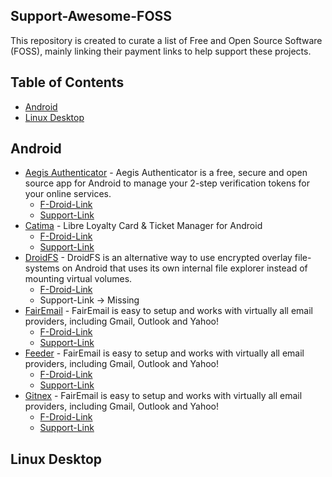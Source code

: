 ## Support-Awesome-FOSS

This repository is created to curate a list of Free and Open Source Software (FOSS), mainly linking their payment links to help support these projects.

## Table of Contents

- [Android](#android)
- [Linux Desktop](#linux-desktop)

## Android
- [Aegis Authenticator](https://getaegis.app/) - Aegis Authenticator is a free, secure and open source app for Android to manage your 2-step verification tokens for your online services. 
    - [F-Droid-Link](https://f-droid.org/en/packages/com.beemdevelopment.aegis) 
    - [Support-Link](https://www.buymeacoffee.com/beemdevelopment)
- [Catima](https://catima.app/) - Libre Loyalty Card & Ticket Manager for Android
    - [F-Droid-Link](https://f-droid.org/en/packages/me.hackerchick.catima/) 
    - [Support-Link](https://paypal.me/sylviavanos)
- [DroidFS](https://github.com/hardcore-sushi/DroidFS) - DroidFS is an alternative way to use encrypted overlay file-systems on Android that uses its own internal file explorer instead of mounting virtual volumes.
    - [F-Droid-Link](https://f-droid.org/packages/sushi.hardcore.droidfs/) 
    - Support-Link -> Missing
- [FairEmail](https://github.com/hardcore-sushi/DroidFS) - FairEmail is easy to setup and works with virtually all email providers, including Gmail, Outlook and Yahoo!
    - [F-Droid-Link](https://f-droid.org/en/packages/eu.faircode.email/) 
    - [Support-Link](https://email.faircode.eu/donate/)
- [Feeder](https://gitlab.com/spacecowboy/Feeder) - FairEmail is easy to setup and works with virtually all email providers, including Gmail, Outlook and Yahoo!
    - [F-Droid-Link](https://f-droid.org/repository/browse/?fdid=com.nononsenseapps.feeder) 
    - [Support-Link](https://ko-fi.com/Y8Y44OYQL)
- [Gitnex](https://gitnex.com/) - FairEmail is easy to setup and works with virtually all email providers, including Gmail, Outlook and Yahoo!
    - [F-Droid-Link](https://f-droid.org/en/packages/org.mian.gitnex/) 
    - [Support-Link](https://www.buymeacoffee.com/mmarif)

## Linux Desktop

